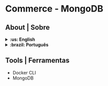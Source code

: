 # Commerce - MongoDB #

## About | Sobre

<details>
  <summary markdown="span"><strong>:us: English</strong></summary><br />
  Sorry, this content is currently unavailable! :worried:
  <br />
</details>

<details>
 <summary markdown="span"><strong>:brazil: Português</strong></summary><br />
  Projeto em MongoDB desenvolvido como finalização do Bloco 29 do Módulo de Desenvolvimento Backend do curso de Desenvolvimento Web da Trybe.

  Foram dispostos 32 desafios a serem superados com a utilização de comandos MQL (MongoDB Query Language) para a criação e manipulação de um banco de dados em MongoDB.

  Projeto desenvolvido por: [Lucas de Assis](https://www.linkedin.com/in/lucassis7/) 
  <br />
</details>

## Tools | Ferramentas

* Docker CLI
* MongoDB